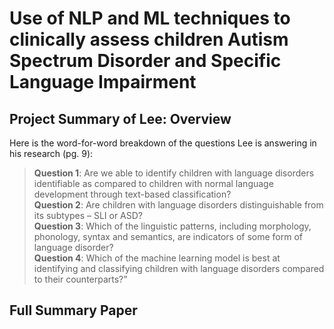 # Use of NLP and ML techniques to clinically assess children Autism Spectrum Disorder and Specific Language Impairment

## Project Summary of Lee: Overview
Here is the word-for-word breakdown of the questions Lee is answering in his research (pg. 9):
> **Question 1**: Are we able to identify children with language disorders identifiable as compared to children with normal language development through text-based classification? <br>
> **Question 2**: Are children with language disorders distinguishable from its subtypes – SLI or ASD? <br>
> **Question 3**: Which of the linguistic patterns, including morphology, phonology, syntax and semantics, are indicators of some form of language disorder? <br>
> **Question 4**: Which of the machine learning model is best at identifying and classifying children with language disorders compared to their counterparts?”

## Full Summary Paper
